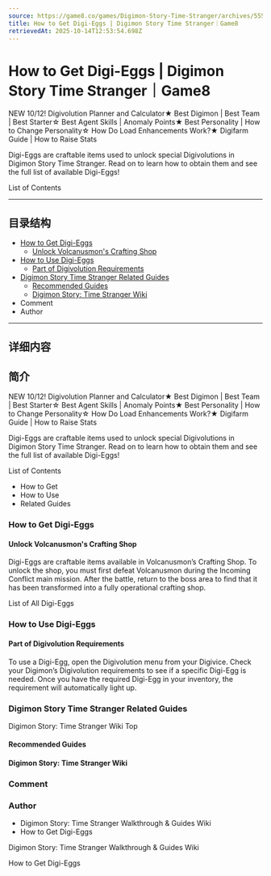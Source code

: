 ```yaml
---
source: https://game8.co/games/Digimon-Story-Time-Stranger/archives/555541
title: How to Get Digi-Eggs | Digimon Story Time Stranger｜Game8
retrievedAt: 2025-10-14T12:53:54.698Z
---
```


# How to Get Digi-Eggs | Digimon Story Time Stranger｜Game8

NEW 10/12! Digivolution Planner and Calculator★ Best Digimon | Best Team | Best Starter☆ Best Agent Skills | Anomaly Points★ Best Personality | How to Change Personality☆ How Do Load Enhancements Work?★ Digifarm Guide | How to Raise Stats

Digi-Eggs are craftable items used to unlock special Digivolutions in Digimon Story Time Stranger. Read on to learn how to obtain them and see the full list of available Digi-Eggs!

List of Contents

---

## 目录结构

  - [How to Get Digi-Eggs](#hl_1)
    - [Unlock Volcanusmon's Crafting Shop](#hm_1)
  - [How to Use Digi-Eggs](#hl_2)
    - [Part of Digivolution Requirements](#hm_2)
  - [Digimon Story Time Stranger Related Guides](#hl_3)
    - [Recommended Guides](#hm_3)
    - [Digimon Story: Time Stranger Wiki](#hm_4)
  - Comment
  - Author

---

## 详细内容

## 简介

NEW 10/12! Digivolution Planner and Calculator★ Best Digimon | Best Team | Best Starter☆ Best Agent Skills | Anomaly Points★ Best Personality | How to Change Personality☆ How Do Load Enhancements Work?★ Digifarm Guide | How to Raise Stats

Digi-Eggs are craftable items used to unlock special Digivolutions in Digimon Story Time Stranger. Read on to learn how to obtain them and see the full list of available Digi-Eggs!

List of Contents

- How to Get
- How to Use
- Related Guides

### How to Get Digi-Eggs



#### Unlock Volcanusmon's Crafting Shop

Digi-Eggs are craftable items available in Volcanusmon’s Crafting Shop. To unlock the shop, you must first defeat Volcanusmon during the Incoming Conflict main mission. After the battle, return to the boss area to find that it has been transformed into a fully operational crafting shop.

List of All Digi-Eggs

### How to Use Digi-Eggs



#### Part of Digivolution Requirements

To use a Digi-Egg, open the Digivolution menu from your Digivice. Check your Digimon’s Digivolution requirements to see if a specific Digi-Egg is needed. Once you have the required Digi-Egg in your inventory, the requirement will automatically light up.

### Digimon Story Time Stranger Related Guides

Digimon Story: Time Stranger Wiki Top

#### Recommended Guides



#### Digimon Story: Time Stranger Wiki



### Comment



### Author

- Digimon Story: Time Stranger Walkthrough & Guides Wiki
- How to Get Digi-Eggs

Digimon Story: Time Stranger Walkthrough & Guides Wiki

How to Get Digi-Eggs
